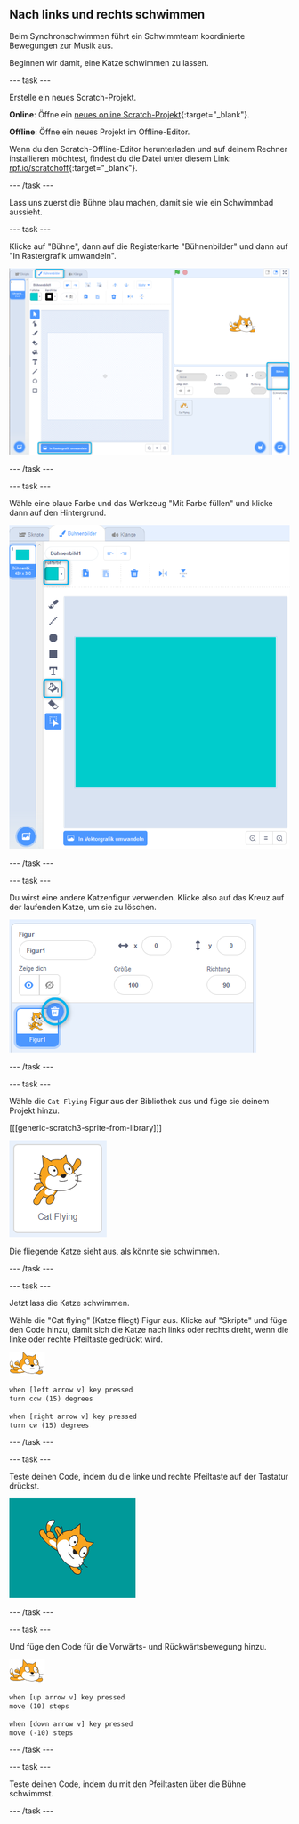 ## Nach links und rechts schwimmen

Beim Synchronschwimmen führt ein Schwimmteam koordinierte Bewegungen zur Musik aus.

Beginnen wir damit, eine Katze schwimmen zu lassen.

--- task ---

Erstelle ein neues Scratch-Projekt.

**Online**: Öffne ein [neues online Scratch-Projekt](https://rpf.io/scratchnew){:target="_blank"}.

**Offline**: Öffne ein neues Projekt im Offline-Editor.

Wenn du den Scratch-Offline-Editor herunterladen und auf deinem Rechner installieren möchtest, findest du die Datei unter diesem Link: [rpf.io/scratchoff](https://rpf.io/scratchoff){:target="_blank"}.

--- /task ---

Lass uns zuerst die Bühne blau machen, damit sie wie ein Schwimmbad aussieht.

--- task ---

Klicke auf "Bühne", dann auf die Registerkarte "Bühnenbilder" und dann auf "In Rastergrafik umwandeln".

![Scratch-Bildschirm mit hervorgehobenen Elementen "Bühne", "Bühnenbilder" und "In Rastergrafik umwandeln"](images/swim-select-backdrop.png)

--- /task ---

--- task ---

Wähle eine blaue Farbe und das Werkzeug "Mit Farbe füllen" und klicke dann auf den Hintergrund.

![Registerkarte "Bühnenbilder" und ausgewähltes Füllwerkzeug](images/swim-fill.png)

--- /task ---

--- task ---

Du wirst eine andere Katzenfigur verwenden. Klicke also auf das Kreuz auf der laufenden Katze, um sie zu löschen.

![Menü löschen ausgewählt](images/swim-delete.png)

--- /task ---

--- task ---

Wähle die `Cat Flying` Figur aus der Bibliothek aus und füge sie deinem Projekt hinzu.

[[[generic-scratch3-sprite-from-library]]]

![Cat Flying Figur hervorgehoben](images/swim-sprite.png)

Die fliegende Katze sieht aus, als könnte sie schwimmen.

--- /task ---

--- task ---

Jetzt lass die Katze schwimmen.

Wähle die "Cat flying" (Katze fliegt) Figur aus. Klicke auf "Skripte" und füge den Code hinzu, damit sich die Katze nach links oder rechts dreht, wenn die linke oder rechte Pfeiltaste gedrückt wird.

![Schwimmer Figur](images/swimmer-sprite.png)

```blocks3
when [left arrow v] key pressed
turn ccw (15) degrees

when [right arrow v] key pressed
turn cw (15) degrees
```

--- /task ---

--- task ---

Teste deinen Code, indem du die linke und rechte Pfeiltaste auf der Tastatur drückst.

![Katzenfigur nach rechts gedreht](images/swim-right.png)

--- /task ---

--- task ---

Und füge den Code für die Vorwärts- und Rückwärtsbewegung hinzu.

![Schwimmer Figur](images/swimmer-sprite.png)

```blocks3
when [up arrow v] key pressed
move (10) steps

when [down arrow v] key pressed
move (-10) steps
```

--- /task ---

--- task ---

Teste deinen Code, indem du mit den Pfeiltasten über die Bühne schwimmst.

--- /task ---

